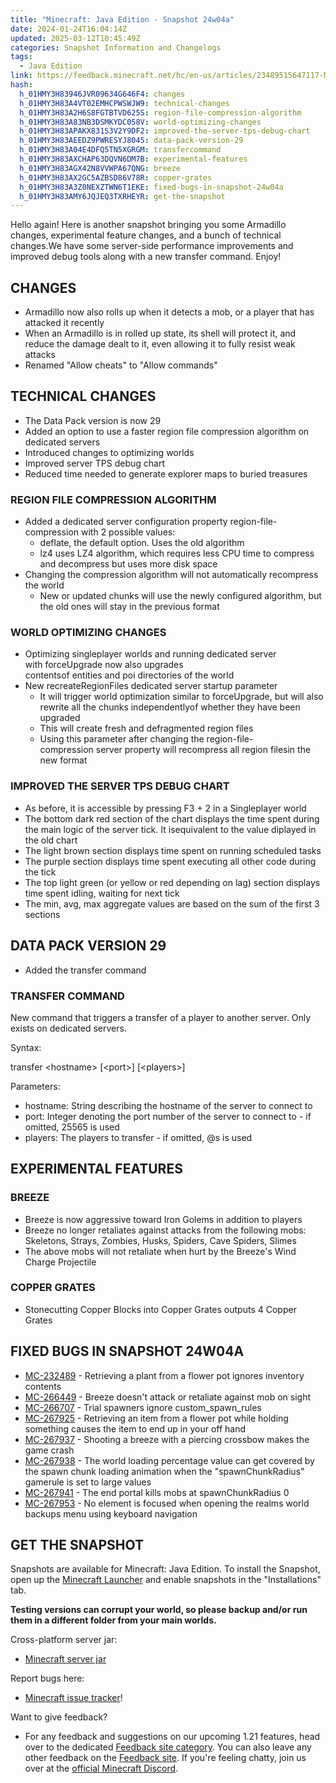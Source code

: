 ```yaml
---
title: "Minecraft: Java Edition - Snapshot 24w04a"
date: 2024-01-24T16:04:14Z
updated: 2025-03-12T10:45:49Z
categories: Snapshot Information and Changelogs
tags:
  - Java Edition
link: https://feedback.minecraft.net/hc/en-us/articles/23489515647117-Minecraft-Java-Edition-Snapshot-24w04a
hash:
  h_01HMY3H83946JVR09634G646F4: changes
  h_01HMY3H83A4VT02EMHCPWSWJW9: technical-changes
  h_01HMY3H83A2H6S8FGTBTVD625S: region-file-compression-algorithm
  h_01HMY3H83A83NB3DSMKYDC058V: world-optimizing-changes
  h_01HMY3H83APAKX831S3V2Y9DF2: improved-the-server-tps-debug-chart
  h_01HMY3H83AEEDZ9PWRESYJ8045: data-pack-version-29
  h_01HMY3H83A04E4DFQ5TN5XGRGM: transfercommand
  h_01HMY3H83AXCHAP63DQVN6DM7B: experimental-features
  h_01HMY3H83AGX42N8VVWPA67QNG: breeze
  h_01HMY3H83AX2GC5AZBSD86V78R: copper-grates
  h_01HMY3H83A3Z0NEXZTWN6T1EKE: fixed-bugs-in-snapshot-24w04a
  h_01HMY3H83AMY6JQJEQ3TXRHEYR: get-the-snapshot
---
```


Hello again! Here is another snapshot bringing you some Armadillo changes, experimental feature changes, and a bunch of technical changes.We have some server-side performance improvements and improved debug tools along with a new transfer command. Enjoy!

## CHANGES

- Armadillo now also rolls up when it detects a mob, or a player that has attacked it recently
- When an Armadillo is in rolled up state, its shell will protect it, and reduce the damage dealt to it, even allowing it to fully resist weak attacks
- Renamed "Allow cheats" to "Allow commands"

## TECHNICAL CHANGES

- The Data Pack version is now 29
- Added an option to use a faster region file compression algorithm on dedicated servers
- Introduced changes to optimizing worlds
- Improved server TPS debug chart
- Reduced time needed to generate explorer maps to buried treasures

### REGION FILE COMPRESSION ALGORITHM

- Added a dedicated server configuration property region-file-compression with 2 possible values:
  - deflate, the default option. Uses the old algorithm
  - lz4 uses LZ4 algorithm, which requires less CPU time to compress and decompress but uses more disk space
- Changing the compression algorithm will not automatically recompress the world
  - New or updated chunks will use the newly configured algorithm, but the old ones will stay in the previous format

### WORLD OPTIMIZING CHANGES

- Optimizing singleplayer worlds and running dedicated server with forceUpgrade now also upgrades contentsof entities and poi directories of the world
- New recreateRegionFiles dedicated server startup parameter
  - It will trigger world optimization similar to forceUpgrade, but will also rewrite all the chunks independentlyof whether they have been upgraded
  - This will create fresh and defragmented region files
  - Using this parameter after changing the region-file-compression server property will recompress all region filesin the new format

### IMPROVED THE SERVER TPS DEBUG CHART

- As before, it is accessible by pressing F3 + 2 in a Singleplayer world
- The bottom dark red section of the chart displays the time spent during the main logic of the server tick. It isequivalent to the value diplayed in the old chart
- The light brown section displays time spent on running scheduled tasks
- The purple section displays time spent executing all other code during the tick
- The top light green (or yellow or red depending on lag) section displays time spent idling, waiting for next tick
- The min, avg, max aggregate values are based on the sum of the first 3 sections

## DATA PACK VERSION 29

- Added the transfer command

### TRANSFER COMMAND

New command that triggers a transfer of a player to another server. Only exists on dedicated servers.

Syntax:

transfer \<hostname\> \[\<port\>\] \[\<players\>\]

Parameters:

- hostname: String describing the hostname of the server to connect to
- port: Integer denoting the port number of the server to connect to - if omitted, 25565 is used
- players: The players to transfer - if omitted, @s is used

## EXPERIMENTAL FEATURES

### BREEZE

- Breeze is now aggressive toward Iron Golems in addition to players
- Breeze no longer retaliates against attacks from the following mobs: Skeletons, Strays, Zombies, Husks, Spiders, Cave Spiders, Slimes
- The above mobs will not retaliate when hurt by the Breeze's Wind Charge Projectile

### COPPER GRATES

- Stonecutting Copper Blocks into Copper Grates outputs 4 Copper Grates

## FIXED BUGS IN SNAPSHOT 24W04A

- [MC-232489](https://bugs.mojang.com/browse/MC-232489) - Retrieving a plant from a flower pot ignores inventory contents
- [MC-266449](https://bugs.mojang.com/browse/MC-266449) - Breeze doesn't attack or retaliate against mob on sight
- [MC-266707](https://bugs.mojang.com/browse/MC-266707) - Trial spawners ignore custom_spawn_rules
- [MC-267925](https://bugs.mojang.com/browse/MC-267925) - Retrieving an item from a flower pot while holding something causes the item to end up in your off hand
- [MC-267937](https://bugs.mojang.com/browse/MC-267937) - Shooting a breeze with a piercing crossbow makes the game crash
- [MC-267938](https://bugs.mojang.com/browse/MC-267938) - The world loading percentage value can get covered by the spawn chunk loading animation when the "spawnChunkRadius" gamerule is set to large values
- [MC-267941](https://bugs.mojang.com/browse/MC-267941) - The end portal kills mobs at spawnChunkRadius 0
- [MC-267953](https://bugs.mojang.com/browse/MC-267953) - No element is focused when opening the realms world backups menu using keyboard navigation

## GET THE SNAPSHOT

Snapshots are available for Minecraft: Java Edition. To install the Snapshot, open up the [Minecraft Launcher](https://www.minecraft.net/download.html) and enable snapshots in the "Installations" tab.

**Testing versions can corrupt your world, so please backup and/or run them in a different folder from your main worlds.**

Cross-platform server jar:

- [Minecraft server jar](https://piston-data.mojang.com/v1/objects/d9f13751240a2fe4e85be1c839d9a4de1413c251/server.jar)

Report bugs here:

- [Minecraft issue tracker](https://bugs.mojang.com/projects/MC/summary)!

Want to give feedback?

- For any feedback and suggestions on our upcoming 1.21 features, head over to the dedicated [Feedback site category](https://aka.ms/Minecraft121Feedback). You can also leave any other feedback on the [Feedback site](https://feedback.minecraft.net/). If you're feeling chatty, join us over at the [official Minecraft Discord](https://discordapp.com/invite/minecraft).
